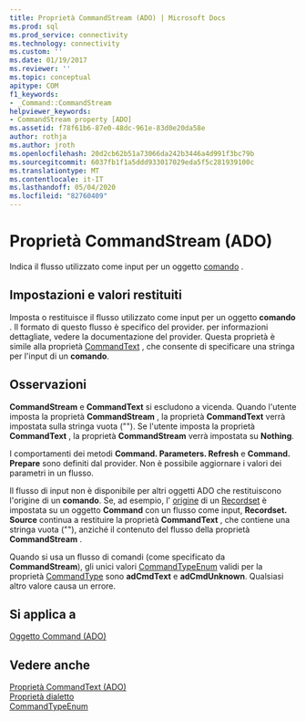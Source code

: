```yaml
---
title: Proprietà CommandStream (ADO) | Microsoft Docs
ms.prod: sql
ms.prod_service: connectivity
ms.technology: connectivity
ms.custom: ''
ms.date: 01/19/2017
ms.reviewer: ''
ms.topic: conceptual
apitype: COM
f1_keywords:
- _Command::CommandStream
helpviewer_keywords:
- CommandStream property [ADO]
ms.assetid: f78f61b6-87e0-48dc-961e-83d0e20da58e
author: rothja
ms.author: jroth
ms.openlocfilehash: 20d2cb62b51a73066da242b3446a4d991f3bc79b
ms.sourcegitcommit: 6037fb1f1a5ddd933017029eda5f5c281939100c
ms.translationtype: MT
ms.contentlocale: it-IT
ms.lasthandoff: 05/04/2020
ms.locfileid: "82760409"
---
```

# <a name="commandstream-property-ado"></a>Proprietà CommandStream (ADO)
Indica il flusso utilizzato come input per un oggetto [comando](../../../ado/reference/ado-api/command-object-ado.md) .  
  
## <a name="settings-and-return-values"></a>Impostazioni e valori restituiti  
 Imposta o restituisce il flusso utilizzato come input per un oggetto **comando** . Il formato di questo flusso è specifico del provider. per informazioni dettagliate, vedere la documentazione del provider. Questa proprietà è simile alla proprietà [CommandText](../../../ado/reference/ado-api/commandtext-property-ado.md) , che consente di specificare una stringa per l'input di un **comando**.  
  
## <a name="remarks"></a>Osservazioni  
 **CommandStream** e **CommandText** si escludono a vicenda. Quando l'utente imposta la proprietà **CommandStream** , la proprietà **CommandText** verrà impostata sulla stringa vuota (""). Se l'utente imposta la proprietà **CommandText** , la proprietà **CommandStream** verrà impostata su **Nothing**.  
  
 I comportamenti dei metodi **Command. Parameters. Refresh** e **Command. Prepare** sono definiti dal provider. Non è possibile aggiornare i valori dei parametri in un flusso.  
  
 Il flusso di input non è disponibile per altri oggetti ADO che restituiscono l'origine di un **comando**. Se, ad esempio, l' [origine](../../../ado/reference/ado-api/source-property-ado-recordset.md) di un [Recordset](../../../ado/reference/ado-api/recordset-object-ado.md) è impostata su un oggetto **Command** con un flusso come input, **Recordset. Source** continua a restituire la proprietà **CommandText** , che contiene una stringa vuota (""), anziché il contenuto del flusso della proprietà **CommandStream** .  
  
 Quando si usa un flusso di comandi (come specificato da **CommandStream**), gli unici valori [CommandTypeEnum](../../../ado/reference/ado-api/commandtypeenum.md) validi per la proprietà [CommandType](../../../ado/reference/ado-api/commandtype-property-ado.md) sono **adCmdText** e **adCmdUnknown**. Qualsiasi altro valore causa un errore.  
  
## <a name="applies-to"></a>Si applica a  
 [Oggetto Command (ADO)](../../../ado/reference/ado-api/command-object-ado.md)  
  
## <a name="see-also"></a>Vedere anche  
 [Proprietà CommandText (ADO)](../../../ado/reference/ado-api/commandtext-property-ado.md)   
 [Proprietà dialetto](../../../ado/reference/ado-api/dialect-property.md)   
 [CommandTypeEnum](../../../ado/reference/ado-api/commandtypeenum.md)
